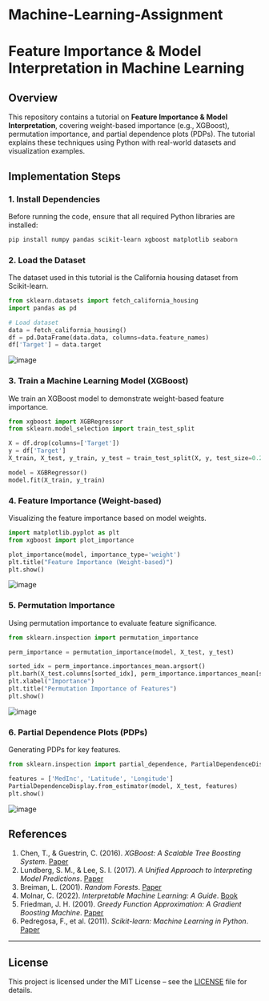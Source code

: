 # Machine-Learning-Assignment
# Feature Importance & Model Interpretation in Machine Learning

## Overview
This repository contains a tutorial on **Feature Importance & Model Interpretation**, covering weight-based importance (e.g., XGBoost), permutation importance, and partial dependence plots (PDPs). The tutorial explains these techniques using Python with real-world datasets and visualization examples.

## Implementation Steps

### **1. Install Dependencies**
Before running the code, ensure that all required Python libraries are installed:
```bash
pip install numpy pandas scikit-learn xgboost matplotlib seaborn
```

### **2. Load the Dataset**
The dataset used in this tutorial is the California housing dataset from Scikit-learn.
```python
from sklearn.datasets import fetch_california_housing
import pandas as pd

# Load dataset
data = fetch_california_housing()
df = pd.DataFrame(data.data, columns=data.feature_names)
df['Target'] = data.target
```
![image](https://github.com/user-attachments/assets/f02455b0-273a-468f-8fbd-d344a2b81189)

### **3. Train a Machine Learning Model (XGBoost)**
We train an XGBoost model to demonstrate weight-based feature importance.
```python
from xgboost import XGBRegressor
from sklearn.model_selection import train_test_split

X = df.drop(columns=['Target'])
y = df['Target']
X_train, X_test, y_train, y_test = train_test_split(X, y, test_size=0.2, random_state=42)

model = XGBRegressor()
model.fit(X_train, y_train)
```

### **4. Feature Importance (Weight-based)**
Visualizing the feature importance based on model weights.
```python
import matplotlib.pyplot as plt
from xgboost import plot_importance

plot_importance(model, importance_type='weight')
plt.title("Feature Importance (Weight-based)")
plt.show()
```
![image](https://github.com/user-attachments/assets/eb2daafc-ced9-4ad2-9a9c-5fb558849f58)

### **5. Permutation Importance**
Using permutation importance to evaluate feature significance.
```python
from sklearn.inspection import permutation_importance

perm_importance = permutation_importance(model, X_test, y_test)

sorted_idx = perm_importance.importances_mean.argsort()
plt.barh(X_test.columns[sorted_idx], perm_importance.importances_mean[sorted_idx])
plt.xlabel("Importance")
plt.title("Permutation Importance of Features")
plt.show()
```
![image](https://github.com/user-attachments/assets/eead4155-ba09-4382-8839-e8e643bcaf8d)

### **6. Partial Dependence Plots (PDPs)**
Generating PDPs for key features.
```python
from sklearn.inspection import partial_dependence, PartialDependenceDisplay

features = ['MedInc', 'Latitude', 'Longitude']
PartialDependenceDisplay.from_estimator(model, X_test, features)
plt.show()
```
![image](https://github.com/user-attachments/assets/1a1629a8-6f25-47f8-ad89-fde22dba145f)

## References

1. Chen, T., & Guestrin, C. (2016). *XGBoost: A Scalable Tree Boosting System*. [Paper](https://arxiv.org/abs/1603.02754)
2. Lundberg, S. M., & Lee, S. I. (2017). *A Unified Approach to Interpreting Model Predictions*. [Paper](https://arxiv.org/abs/1705.07874)
3. Breiman, L. (2001). *Random Forests*. [Paper](https://link.springer.com/article/10.1023/A:1010933404324)
4. Molnar, C. (2022). *Interpretable Machine Learning: A Guide*. [Book](https://christophm.github.io/interpretable-ml-book/)
5. Friedman, J. H. (2001). *Greedy Function Approximation: A Gradient Boosting Machine*. [Paper](https://projecteuclid.org/euclid.aos/1013203451)
6. Pedregosa, F., et al. (2011). *Scikit-learn: Machine Learning in Python*. [Paper](https://jmlr.csail.mit.edu/papers/v12/pedregosa11a.html)

---

## License
This project is licensed under the MIT License – see the [LICENSE](LICENSE) file for details.

